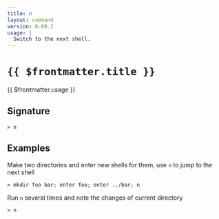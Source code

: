 ```yaml
---
title: n
layout: command
version: 0.60.1
usage: |
  Switch to the next shell.
---
```


# `{{ $frontmatter.title }}`

<div style='white-space: pre-wrap;'>{{ $frontmatter.usage }}</div>

## Signature

`> n `

## Examples

Make two directories and enter new shells for them, use `n` to jump to the next shell

```shell
> mkdir foo bar; enter foo; enter ../bar; n
```

Run `n` several times and note the changes of current directory

```shell
> n
```
